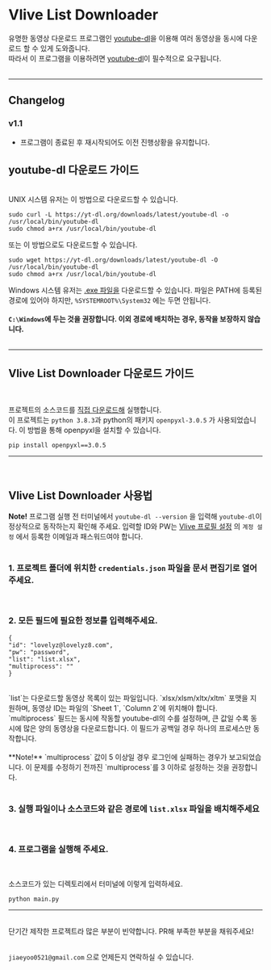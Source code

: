 # Vlive List Downloader
유명한 동영상 다운로드 프로그램인 [youtube-dl]('https://github.com/ytdl-org/youtube-dl')을 이용해 여러 동영상을 동시에 다운로드 할 수 있게 도와줍니다.
<br/>
따라서 이 프로그램을 이용하려면 [youtube-dl]('https://github.com/ytdl-org/youtube-dl')이 필수적으로 요구됩니다.
<br/><br/>
***
## Changelog

### v1.1

 - 프로그램이 종료된 후 재시작되어도 이전 진행상황을 유지합니다.

## youtube-dl 다운로드 가이드
<br/>
UNIX 시스템 유저는 이 방법으로 다운로드할 수 있습니다.

    sudo curl -L https://yt-dl.org/downloads/latest/youtube-dl -o /usr/local/bin/youtube-dl
    sudo chmod a+rx /usr/local/bin/youtube-dl
또는 이 방법으로도 다운로드할 수 있습니다.

    sudo wget https://yt-dl.org/downloads/latest/youtube-dl -O /usr/local/bin/youtube-dl
    sudo chmod a+rx /usr/local/bin/youtube-dl
Windows 시스템 유저는 [.exe 파일을](https://yt-dl.org/latest/youtube-dl.exe) 다운로드할 수 있습니다. 파일은 PATH에 등록된 경로에 있어야 하지만, `%SYSTEMROOT%\System32` 에는 두면 안됩니다.<br/><br/>
**`C:\Windows`에 두는 것을 권장합니다. 이외 경로에 배치하는 경우, 동작을 보장하지 않습니다.**
<br/>
<br/>
***
## Vlive List Downloader 다운로드 가이드
<br/>

프로젝트의 소스코드를 [직접 다운로드해]('https://github.com/') 실행합니다.<br/>
이 프로젝트는 `python 3.8.3`과 python의 패키지 `openpyxl-3.0.5` 가 사용되었습니다. 이 방법을 통해 openpyxl을 설치할 수 있습니다.

    pip install openpyxl==3.0.5

***
<br/>

## Vlive List Downloader 사용법

**Note!** 프로그램 실행 전 터미널에서 `youtube-dl --version` 을 입력해 `youtube-dl`이 정상적으로 동작하는지 확인해 주세요. 입력할 ID와 PW는 [Vlive 프로필 설정]('https://vlive.tv/my/profile') 의 `계정 설정` 에서 등록한 이메일과 패스워드여야 합니다.<br/><br/>

### 1. 프로젝트 폴더에 위치한 `credentials.json` 파일을 문서 편집기로 열어주세요. 
<br/>

### 2. 모든 필드에 필요한 정보를 입력해주세요.

    {
    "id": "lovelyz@lovelyz8.com",
    "pw": "password",
    "list": "list.xlsx",
    "multiprocess": ""
    }

<br/>
`list`는 다운로드할 동영상 목록이 있는 파일입니다. `xlsx/xlsm/xltx/xltm` 포맷을 지원하며, 동영상 ID는 파일의 `Sheet 1`, `Column 2`에 위치해야 합니다.<br/>
`multiprocess` 필드는 동시에 작동할 youtube-dl의 수를 설정하며, 큰 값일 수록 동시에 많은 양의 동영상을 다운로드합니다. 이 필드가 공백일 경우 하나의 프로세스만 동작합니다.<br/><br/>
**Note!** `multiprocess` 값이 5 이상일 경우 로그인에 실패하는 경우가 보고되었습니다. 이 문제를 수정하기 전까진 `multiprocess`를 3 이하로 설정하는 것을 권장합니다.
<br/><br/>

### 3. 실행 파일이나 소스코드와 같은 경로에 `list.xlsx` 파일을 배치해주세요
<br/>

### 4. 프로그램을 실행해 주세요.
<br/>

소스코드가 있는 디렉토리에서 터미널에 이렇게 입력하세요.

    python main.py

***
<br/>
단기간 제작한 프로젝트라 많은 부분이 빈약합니다. PR해 부족한 부분을 채워주세요!
<br/><br/>

`jiaeyoo0521@gmail.com` 으로 언제든지 연락하실 수 있습니다.